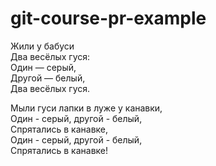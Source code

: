 # git-course-pr-example

Жили у бабуси  
Два весёлых гуся:  
Один — серый,  
Другой — белый,  
Два весёлых гуся.  

Мыли гуси лапки в луже у канавки,  
Один - серый, другой - белый,  
Спрятались в канавке,  
Один - серый, другой - белый,  
Спрятались в канавке!  

